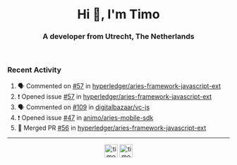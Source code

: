 <h1 align="center">Hi 👋, I'm Timo</h1>
<h3 align="center">A developer from Utrecht, The Netherlands</h3>
<br/>
<!-- https://github.com/rahuldkjain/github-profile-readme-generator --!>

<!--  <p align="left"><img src="https://github-readme-stats.vercel.app/api?username=timoglastra&show_icons=true&count_private=true&" alt="timoglastra" /></p> --!>

<!--
Github language stats
<p align="left"><img src="https://github-readme-stats.vercel.app/api/top-langs/?username=timoglastra&layout=compact" alt="timoglastra" /><p>
-->

<!-- Codestats language stats -->
<!-- <p align="left"><img src="https://codestats-readme.vercel.app/api/top-langs/?username=timoglastra&layout=compact&language_count=12" alt="timoglastra" /><p>    --!>
  
<h3>Recent Activity</h3>

<!--START_SECTION:activity-->
1. 🗣 Commented on [#57](https://github.com/hyperledger/aries-framework-javascript-ext/issues/57) in [hyperledger/aries-framework-javascript-ext](https://github.com/hyperledger/aries-framework-javascript-ext)
2. ❗️ Opened issue [#57](https://github.com/hyperledger/aries-framework-javascript-ext/issues/57) in [hyperledger/aries-framework-javascript-ext](https://github.com/hyperledger/aries-framework-javascript-ext)
3. 🗣 Commented on [#109](https://github.com/digitalbazaar/vc-js/issues/109) in [digitalbazaar/vc-js](https://github.com/digitalbazaar/vc-js)
4. ❗️ Opened issue [#47](https://github.com/animo/aries-mobile-sdk/issues/47) in [animo/aries-mobile-sdk](https://github.com/animo/aries-mobile-sdk)
5. 🎉 Merged PR [#56](https://github.com/hyperledger/aries-framework-javascript-ext/pull/56) in [hyperledger/aries-framework-javascript-ext](https://github.com/hyperledger/aries-framework-javascript-ext)
<!--END_SECTION:activity-->

---

<p align="center">
<a href="https://twitter.com/timoglastra" target="blank"><img align="center" src="https://cdn.jsdelivr.net/npm/simple-icons@3.0.1/icons/twitter.svg" alt="timoglastra" height="30" width="30" /></a>
<a href="https://linkedin.com/in/timoglastra" target="blank"><img align="center" src="https://cdn.jsdelivr.net/npm/simple-icons@3.0.1/icons/linkedin.svg" alt="timoglastra" height="30" width="30" /></a>
</p>



